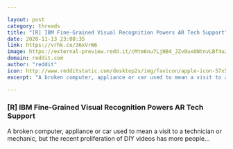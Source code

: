 ```yaml
---

layout: post
category: threads
title: "[R] IBM Fine-Grained Visual Recognition Powers AR Tech Support"
date: 2020-11-13 23:08:35
link: https://vrhk.co/36xVrW6
image: https://external-preview.redd.it/cMtm6nu7LjNB4_JZv0ux0NtnvLBf4u2I87mPiJ_YuFE.jpg?width=1200&height=610&auto=webp&crop=1200:610,smart&s=929ae450a094cfe44c1f7d77cc5233a6d4e818f1
domain: reddit.com
author: "reddit"
icon: http://www.redditstatic.com/desktop2x/img/favicon/apple-icon-57x57.png
excerpt: "A broken computer, appliance or car used to mean a visit to a technician or mechanic, but the recent proliferation of DIY videos has more people..."

---
```


### [R] IBM Fine-Grained Visual Recognition Powers AR Tech Support

A broken computer, appliance or car used to mean a visit to a technician or mechanic, but the recent proliferation of DIY videos has more people...